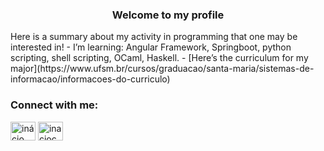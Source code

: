 <h3 align="center">Welcome to my profile</h3>

<p>
  Here is a summary about my activity in programming that one may be interested in!
-  I’m learning: Angular Framework, Springboot, python scripting, shell scripting, OCaml, Haskell.
-  [Here’s the curriculum for my major](https://www.ufsm.br/cursos/graduacao/santa-maria/sistemas-de-informacao/informacoes-do-curriculo)

</p>

<h3 align="left">Connect with me:</h3>
<p align="left">
<a href="https://linkedin.com/in/inácio camargo buemo" target="blank"><img align="center" src="https://raw.githubusercontent.com/rahuldkjain/github-profile-readme-generator/master/src/images/icons/Social/linked-in-alt.svg" alt="inácio camargo buemo" height="30" width="40" /></a>
<a href="https://instagram.com/inaciocbuemo" target="blank"><img align="center" src="https://raw.githubusercontent.com/rahuldkjain/github-profile-readme-generator/master/src/images/icons/Social/instagram.svg" alt="inaciocbuemo" height="30" width="40" /></a>
</p>

